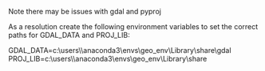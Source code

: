 Note there may be issues with gdal and pyproj

As a resolution create the following environment variables to set the correct paths for GDAL_DATA and PROJ_LIB:

GDAL_DATA=c:\users\\<user>\anaconda3\envs\geo_env\Library\share\gdal   
PROJ_LIB=c:\users\\<user>\anaconda3\envs\geo_env\Library\share

